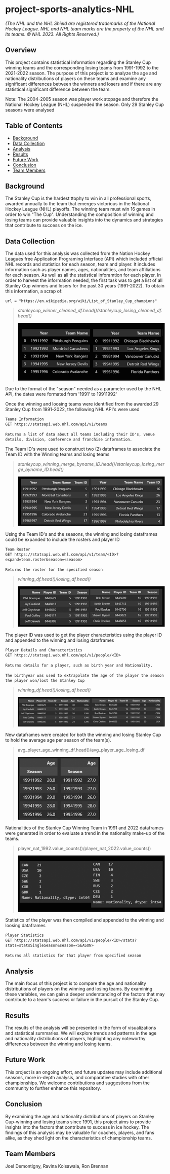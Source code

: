 # project-sports-analytics-NHL
_(The NHL and the NHL Shield are registered trademarks of the National Hockey League. NHL and NHL team marks are the property of the NHL and its teams. © NHL 2023. All Rights Reserved.)_

## Overview
This project contains statistical information regarding the Stanley Cup winning teams and the corresponding losing teams from 1991-1992 to the 2021-2022 season. The purpose of this project is to analyze the age and nationality distributions of players on these teams and examine any significant differences between the winners and losers and if there are any statistical significant difference between the team.

Note: The 2004-2005 season was player work stopage and therefore the National Hockey League (NHL) suspended the season.  Only 29 Stanley Cup seasons were analysed

## Table of Contents

- [Background](#background)
- [Data Collection](#data-collection)
- [Analysis](#analysis)
- [Results](#results)
- [Future Work](#future-work)
- [Conclusion](#conclusion) 
- [Team Members](#team-members)


## Background
The Stanley Cup is the hardest ttophy to win in all professional sports, awarded annually to the team that emerges victorious in the National Hockey League (NHL) playoffs.  The winning team must win 16 games in order to win "The Cup". Understanding the composition of winning and losing teams can provide valuable insights into the dynamics and strategies that contribute to success on the ice.

## Data Collection
The data used for this analysis was collected from the Nation Hockey Leagues free Application Programing Interface (API) which included official NHL records and statistics for each season, team and player. It includes information such as player names, ages, nationalities, and team affiliations for each season.  As well as all the statistical inforamtion for each player.  In order to harvest the information needed, the first task was to get a list of all Stanley Cup winners and losers for the past 30 years (1991-2022).  To obtain this information, a scrap of:
```
url = "https://en.wikipedia.org/wiki/List_of_Stanley_Cup_champions"
```

>_stanleycup_winner_cleaned_df.head()/stanleycup_losing_cleaned_df.head()_
>
>![](images/winninglosingteams.png)

Due to the format of the "season" needed as a parameter used by the NHL API, the dates were formated from '1991' to 19911992' 

Once the winning and loosing teams were identified from the awarded 29 Stanley Cup from 1991-2022, the following NHL API's were used

```
Teams Information
GET https://statsapi.web.nhl.com/api/v1/teams

Returns a list of data about all teams including their ID's, venue details, division, conference and franchise information.
```

The Team ID's were used to construct two (2) dataframes to associate the Team ID with the Winning teams and losing teams

>_stanleycup_winning_merge_byname_ID.head()/stanleycup_losing_merge_byname_ID.head()_
>
>![](images/winninglosingteamswithids.png)

Using the Team ID's and the seasons, the winning and losing dataframes could be expanded to include the rosters and player ID 
```
Team Roster
GET https://statsapi.web.nhl.com/api/v1/team/<ID>?expand=team.roster&season=<seasom>

Returns the roster for the specified season
```
>_winning_df.head()/losing_df.head()_
>
>![](images/winninglosingteamsplayerids.png)


The player ID was used to get the player characteristics using the player ID and appended to the winning and losing dataframes 
```
Player Details and Characteristics
GET https://statsapi.web.nhl.com/api/v1/people/<ID>

Returns details for a player, such as birth year and Nationality. 

The birthyear was used to extrapolate the age of the player the season the player won/lost the Stanley Cup
```
>_winning_df.head()/losing_df.head()_
>
>![](images/winninglosingteamsplayeridsdetails.png)

New dataframes were created for both the winning and losing Stanley Cup to hold the average age per season of the team(s).  

>avg_player_age_winning_df.head()/avg_player_age_losing_df
>
>![](images/winninglosingteamsavgageperseason.png)

Nationalities of the Stanley Cup Winning Team in 1991 and 2022 dataframes were generated in order to evaluate a trend in the nationality make-up of the teams.

>player_nat_1992.value_counts()/player_nat_2022.value_counts()
>
>![](images/winningteamnationality19912022.png)







Statistics of the player was then compiled and appended to the winning and loosing dataframes

```
Player Statistics
GET https://statsapi.web.nhl.com/api/v1/people/<ID>/stats?stats=statsSingleSeason&season=<SEASON>

Returns all statistics for that player from specified season
```





## Analysis
The main focus of this project is to compare the age and nationality distributions of players on the winning and losing teams. By examining these variables, we can gain a deeper understanding of the factors that may contribute to a team's success or failure in the pursuit of the Stanley Cup.

## Results
The results of the analysis will be presented in the form of visualizations and statistical summaries. We will explore trends and patterns in the age and nationality distributions of players, highlighting any noteworthy differences between the winning and losing teams.

## Future Work
This project is an ongoing effort, and future updates may include additional seasons, more in-depth analysis, and comparative studies with other championships. We welcome contributions and suggestions from the community to further enhance this repository.

## Conclusion
By examining the age and nationality distributions of players on Stanley Cup-winning and losing teams since 1991, this project aims to provide insights into the factors that contribute to success in ice hockey. The findings of this analysis may be valuable for coaches, players, and fans alike, as they shed light on the characteristics of championship teams.

## Team Members
Joel Demontigny, Ravina Kolsawala, Ron Brennan
